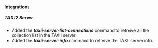 
#### Integrations
##### TAXII2 Server
- Added the ***taxii-server-list-connections*** command to retreive all the collection list in the TAXII server.
- Added the ***taxii-server-info*** command to retreive the TAXII server info.
